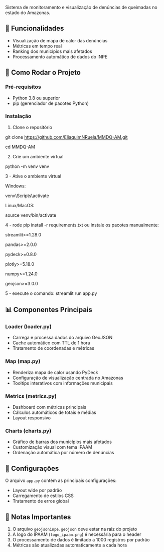 Sistema de monitoramento e visualização de denúncias de queimadas no estado do Amazonas.

## 🌳 Funcionalidades

- Visualização de mapa de calor das denúncias
- Métricas em tempo real
- Ranking dos municípios mais afetados
- Processamento automático de dados do INPE

## 🚀 Como Rodar o Projeto

### Pré-requisitos

- Python 3.8 ou superior
- pip (gerenciador de pacotes Python)

### Instalação

1. Clone o repositório

git clone https://github.com/EliaquimNRuela/MMDQ-AM.git

cd MMDQ-AM

2. Crie um ambiente virtual
   
python -m venv venv

3 - Ative o ambiente virtual

Windows:

venv\Scripts\activate

Linux/MacOS:

source venv/bin/activate

4  - rode pip install -r requirements.txt ou instale os pacotes manualmente:

streamlit>=1.28.0

pandas>=2.0.0

pydeck>=0.8.0

plotly>=5.18.0

numpy>=1.24.0

geojson>=3.0.0

5 - execute o comando:
streamlit run app.py




## 📊 Componentes Principais

### Loader (loader.py)
- Carrega e processa dados do arquivo GeoJSON
- Cache automático com TTL de 1 hora
- Tratamento de coordenadas e métricas

### Map (map.py)
- Renderiza mapa de calor usando PyDeck
- Configuração de visualização centrada no Amazonas
- Tooltips interativos com informações municipais

### Metrics (metrics.py)
- Dashboard com métricas principais
- Cálculos automáticos de totais e médias
- Layout responsivo

### Charts (charts.py)
- Gráfico de barras dos municípios mais afetados
- Customização visual com tema IPAAM
- Ordenação automática por número de denúncias

## 🔧 Configurações

O arquivo `app.py` contém as principais configurações:
- Layout wide por padrão
- Carregamento de estilos CSS
- Tratamento de erros global

## 📝 Notas Importantes

1. O arquivo `geojsoninpe.geojson` deve estar na raiz do projeto
2. A logo do IPAAM (`logo_ipaam.png`) é necessária para o header
3. O processamento de dados é limitado a 1000 registros por padrão
4. Métricas são atualizadas automaticamente a cada hora

